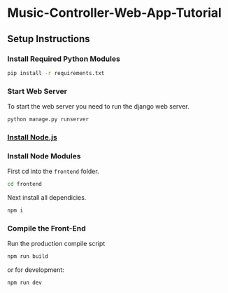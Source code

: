 # Music-Controller-Web-App-Tutorial

## Setup Instructions

### Install Required Python Modules

```bash
pip install -r requirements.txt
```
### Start Web Server

To start the web server you need to run the django web server.

```bash
python manage.py runserver
```

### [Install Node.js](https://nodejs.org/en/)

### Install Node Modules

First cd into the ```frontend``` folder.
```bash
cd frontend
```
Next install all dependicies.
```bash
npm i
```

### Compile the Front-End

Run the production compile script
```bash
npm run build
```
or for development:
```bash
npm run dev
```
